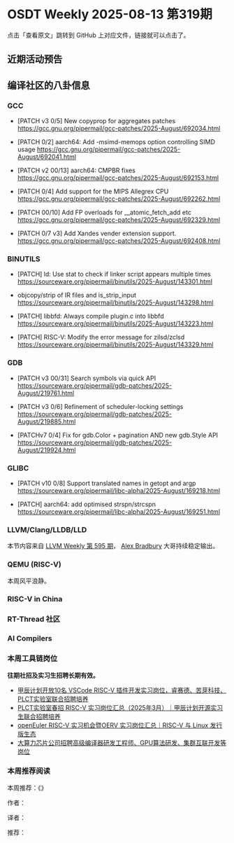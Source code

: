 # OSDT Weekly 2025-08-13 第319期

点击「查看原文」跳转到 GitHub 上对应文件，链接就可以点击了。

## 近期活动预告

## 编译社区的八卦信息

### GCC

- [PATCH v3 0/5] New copyprop for aggregates patches
  https://gcc.gnu.org/pipermail/gcc-patches/2025-August/692034.html

- [PATCH 0/2] aarch64: Add -msimd-memops option controlling SIMD usage
  https://gcc.gnu.org/pipermail/gcc-patches/2025-August/692041.html

- [PATCH v2 00/13] aarch64: CMPBR fixes
  https://gcc.gnu.org/pipermail/gcc-patches/2025-August/692153.html

- [PATCH 0/4] Add support for the MIPS Allegrex CPU
  https://gcc.gnu.org/pipermail/gcc-patches/2025-August/692262.html

- [PATCH 00/10] Add FP overloads for __atomic_fetch_add etc
  https://gcc.gnu.org/pipermail/gcc-patches/2025-August/692329.html

- [PATCH 0/7 v3] Add Xandes vender extension support.
  https://gcc.gnu.org/pipermail/gcc-patches/2025-August/692408.html

### BINUTILS

- [PATCH] ld: Use stat to check if linker script appears multiple times
  https://sourceware.org/pipermail/binutils/2025-August/143301.html

- objcopy/strip of IR files and is_strip_input
  https://sourceware.org/pipermail/binutils/2025-August/143298.html

- [PATCH] libbfd: Always compile plugin.c into libbfd
  https://sourceware.org/pipermail/binutils/2025-August/143223.html

- [PATCH] RISC-V: Modify the error message for zilsd/zclsd
  https://sourceware.org/pipermail/binutils/2025-August/143329.html

### GDB

- [PATCH v3 00/31] Search symbols via quick API
  https://sourceware.org/pipermail/gdb-patches/2025-August/219761.html

- [PATCH v3 0/6] Refinement of scheduler-locking settings
  https://sourceware.org/pipermail/gdb-patches/2025-August/219885.html

- [PATCHv7 0/4] Fix for gdb.Color + pagination AND new gdb.Style API
  https://sourceware.org/pipermail/gdb-patches/2025-August/219924.html

### GLIBC

- [PATCH v10 0/8] Support translated names in getopt and argp
  https://sourceware.org/pipermail/libc-alpha/2025-August/169218.html

- [PATCH] aarch64: add optimised strspn/strcspn
  https://sourceware.org/pipermail/libc-alpha/2025-August/169251.html

### LLVM/Clang/LLDB/LLD

本节内容来自 [LLVM Weekly 第 595 期](http://llvmweekly.org/issue/595)，
[Alex Bradbury](https://www.linkedin.com/in/alex-bradbury/) 大哥持续稳定输出。

### QEMU (RISC-V)

本周风平浪静。

### RISC-V in China

### RT-Thread 社区

### AI Compilers

### 本周工具链岗位

**往期社招及实习生招聘长期有效。**

- [甲辰计划开放10名 VSCode RISC-V 插件开发实习岗位，睿赛德、苦芽科技、PLCT实验室联合招聘培养](https://mp.weixin.qq.com/s/zbMmsuAb3_XwBByTdKYM-Q)
- [PLCT实验室春招 RISC-V 实习岗位汇总（2025年3月）｜甲辰计划开源实习生联合招聘培养](https://mp.weixin.qq.com/s/no5v_YeGI3LUE7mYv5wUpQ)
- [openEuler RISC-V 实习机会暨OERV 实习岗位汇总｜RISC-V 与 Linux 发行版生态](https://mp.weixin.qq.com/s/87XEhORtte_iTTZqjinX2g)
- [大算力芯片公司招聘高级编译器研发工程师、GPU算法研发、集群互联开发等岗位](https://mp.weixin.qq.com/s/ONoNJ5jZmL794AdtlHrDuQ)

### 本周推荐阅读

本周推荐：《》

作者：

译者：

推荐：

